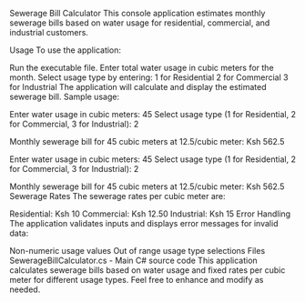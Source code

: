 Sewerage Bill Calculator
This console application estimates monthly sewerage bills based on water usage for residential, commercial, and industrial customers.

Usage
To use the application:

Run the executable file.
Enter total water usage in cubic meters for the month.
Select usage type by entering: 1 for Residential 2 for Commercial
3 for Industrial
The application will calculate and display the estimated sewerage bill.
Sample usage:

Enter water usage in cubic meters: 45
Select usage type (1 for Residential, 2 for Commercial, 3 for Industrial): 2

Monthly sewerage bill for 45 cubic meters at 12.5/cubic meter: Ksh 562.5

Enter water usage in cubic meters: 45
Select usage type (1 for Residential, 2 for Commercial, 3 for Industrial): 2

Monthly sewerage bill for 45 cubic meters at 12.5/cubic meter: Ksh 562.5
Sewerage Rates
The sewerage rates per cubic meter are:

Residential: Ksh 10
Commercial: Ksh 12.50
Industrial: Ksh 15
Error Handling
The application validates inputs and displays error messages for invalid data:

Non-numeric usage values
Out of range usage type selections
Files
SewerageBillCalculator.cs - Main C# source code
This application calculates sewerage bills based on water usage and fixed rates per cubic meter for different usage types. Feel free to enhance and modify as needed.
